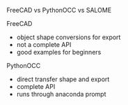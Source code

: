 FreeCAD vs PythonOCC vs SALOME

FreeCAD
- object shape conversions for export
- not a complete API
- good examples for beginners

PythonOCC
- direct transfer shape and export
- complete API
- runs through anaconda prompt
